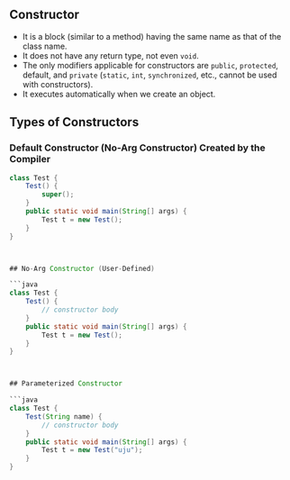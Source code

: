 ## Constructor

- It is a block (similar to a method) having the same name as that of the class name.
- It does not have any return type, not even `void`.
- The only modifiers applicable for constructors are `public`, `protected`, default, and `private` (`static`, `int`, `synchronized`, etc., cannot be used with constructors).
- It executes automatically when we create an object.



## Types of Constructors

### Default Constructor (No-Arg Constructor) Created by the Compiler

```java
class Test {
    Test() {
        super();
    }
    public static void main(String[] args) {
        Test t = new Test();
    }
}



## No-Arg Constructor (User-Defined)

```java
class Test {
    Test() {
        // constructor body
    }
    public static void main(String[] args) {
        Test t = new Test();
    }
}



## Parameterized Constructor

```java
class Test {
    Test(String name) {
        // constructor body
    }
    public static void main(String[] args) {
        Test t = new Test("uju");
    }
}
